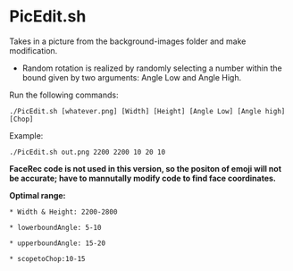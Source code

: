 # PicEdit.sh
Takes in a picture from the background-images folder and make modification.

+ Random rotation is realized by randomly selecting a number within the bound given by two arguments: Angle Low and Angle High.


Run the following commands:

```./PicEdit.sh [whatever.png] [Width] [Height] [Angle Low] [Angle high] [Chop]```

Example:

```./PicEdit.sh out.png 2200 2200 10 20 10```


__FaceRec code is not used in this version, so the positon of emoji will not be accurate; have to mannutally modify code to find face coordinates.__

**Optimal range:**

    * Width & Height: 2200-2800
    
    * lowerboundAngle: 5-10 
    
    * upperboundAngle: 15-20
    
    * scopetoChop:10-15
    

